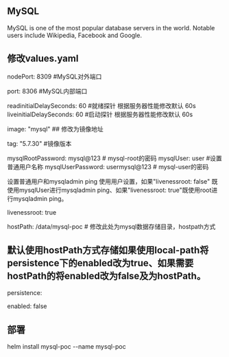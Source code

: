 ## MySQL
MySQL is one of the most popular database servers in the world. Notable users include Wikipedia, Facebook and Google.

## 修改values.yaml 
nodePort: 8309 #MySQL对外端口

port: 8306    #MySQL内部端口

readinitialDelaySeconds: 60 #就绪探针 根据服务器性能修改默认 60s
liveinitialDelaySeconds: 60 #启动探针 根据服务器性能修改默认 60s

image: "mysql"       ## 修改为镜像地址

tag: "5.7.30"                                   #镜像版本


mysqlRootPassword: mysql@123   # mysql-root的密码
mysqlUser: user                 #设置普通用户名称
mysqlUserPassword: usermysql@123   # mysql-user的密码

设置普通用户和mysqladmin ping 使用用户设置，如果"livenessroot: false" 既使用mysqlUser进行mysqladmin ping、如果"livenessroot: true"既使用root进行mysqladmin ping。

livenessroot: true

hostPath: /data/mysql-poc                             # 修改此处为mysql数据存储目录，hostpath方式

## 默认使用hostPath方式存储如果使用local-path将persistence下的enabled改为true、如果需要hostPath的将enabled改为false及为hostPath。
persistence:

  enabled: false
## 部署
helm install mysql-poc --name mysql-poc
